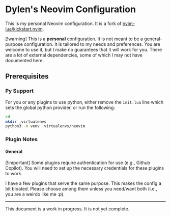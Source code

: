 # Dylen's Neovim Configuration

This is my personal Neovim configuration. It is a fork of [nvim-lua/kickstart.nvim](https://github.com/nvim-lua/kickstart.nvim).

[!warning]
This is a **personal** configuration. It is not meant to be a general-purpose configuration. It is tailored to my needs and preferences. You are welcome to use it, but I make no guarantees that it will work for you. There are a lot of external dependencies, some of which I may not have documented here.

## Prerequisites

### Py Support

For you or any plugins to use python, either remove the `init.lua` line which sets the global python provider, or run the following:

```bash
cd
mkdir .virtualenvs
python3 -m venv .virtualenvs/neovim
```

### Plugin Notes

#### General

[!important]
Some plugins require authentication for use (e.g., Github Copilot). You will need to set up the necessary credentials for these plugins to work.

I have a few plugins that serve the same purpose. This makes the config a bit bloated. Please choose among them unless you need/want both (i.e., you are a weirdo like me :p).

---

This document is a work in progress. It is not yet complete.
